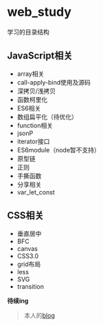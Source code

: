 # web_study

学习的目录结构

## JavaScript相关

* array相关
* call-apply-bind使用及源码
* 深拷贝/浅拷贝
* 函数柯里化
* ES6相关
* 数组扁平化（待优化）
* function相关
* jsonP
* iterator接口
* ES6module（node暂不支持）
* 原型链
* 正则
* 手撕函数
* 分享相关
* var_let_const
  
## CSS相关

* 垂直居中
* BFC
* canvas
* CSS3.0
* grid布局
* less
* SVG
* transition

**待续ing**

> 本人的[blog](https://workingithub.github.io/xiaofanslog/#/)


